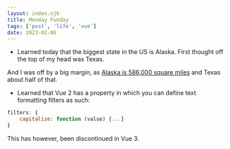 ```yaml
---
layout: index.njk
title: Monday Funday
tags: ['post', 'life', 'vue']
date: 2023-02-06
---
```


- Learned today that the biggest state in the US is Alaska. First thought off the top of my head was Texas. 

And I was off by a big margin, as [Alaska is 586,000 square miles](https://www.yahoo.com/gma/biggest-state-us-states-largest-140006272.html?guccounter=1&guce_referrer=aHR0cHM6Ly9kdWNrZHVja2dvLmNvbS8&guce_referrer_sig=AQAAAEcVMaoHpIXcXPENG5IVXTdzyJQoOxNIIY5j9C6sw8Ms6ozMVF5rXOETqQxRBcYmlsirJAeJMYono0K16ixR9xilc2d_a_bQnBOA54zP5jZoIZOMU1rlAkoCCDVzRN0WHNZT8q61JkWZ6JXnIGqYWS7DZD8VCkhDMR_LeohyTtGr) and Texas about half of that.

- Learned that Vue 2 has a property in which you can define text formatting filters as such:

```javascript
filters: {
	capitalize: function (value) {...}
}
```

This has however, been discontinued in Vue 3. 